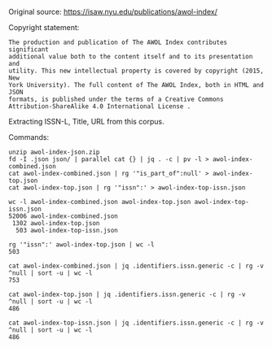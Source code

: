 
Original source: <https://isaw.nyu.edu/publications/awol-index/>

Copyright statement:

    The production and publication of The AWOL Index contributes significant
    additional value both to the content itself and to its presentation and
    utility. This new intellectual property is covered by copyright (2015, New
    York University). The full content of The AWOL Index, both in HTML and JSON
    formats, is published under the terms of a Creative Commons
    Attribution-ShareAlike 4.0 International License .

Extracting ISSN-L, Title, URL from this corpus.

Commands:

    unzip awol-index-json.zip
    fd -I .json json/ | parallel cat {} | jq . -c | pv -l > awol-index-combined.json
    cat awol-index-combined.json | rg '"is_part_of":null' > awol-index-top.json
    cat awol-index-top.json | rg '"issn":' > awol-index-top-issn.json

    wc -l awol-index-combined.json awol-index-top.json awol-index-top-issn.json
    52006 awol-index-combined.json
     1302 awol-index-top.json
      503 awol-index-top-issn.json

    rg '"issn":' awol-index-top.json | wc -l
    503

    cat awol-index-combined.json | jq .identifiers.issn.generic -c | rg -v ^null | sort -u | wc -l
    753

    cat awol-index-top.json | jq .identifiers.issn.generic -c | rg -v ^null | sort -u | wc -l
    486

    cat awol-index-top-issn.json | jq .identifiers.issn.generic -c | rg -v ^null | sort -u | wc -l
    486

